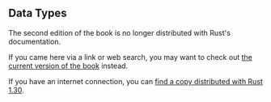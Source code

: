## Data Types

The second edition of the book is no longer distributed with Rust's documentation.

If you came here via a link or web search, you may want to check out [the current
version of the book](../ch03-02-data-types.html) instead.

If you have an internet connection, you can [find a copy distributed with
Rust
1.30](https://doc.rust-lang.org/1.30.0/book/second-edition/ch03-02-data-types.html).